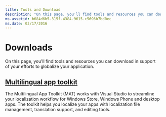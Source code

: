 ```yaml
---
title: Tools and Download
description: "On this page, you'll find tools and resources you can download in support of your efforts to globalize your application."
ms.assetid: b684d6b5-315f-4384-9615-c5696b7bd0ec
ms.date: 03/17/2016
---
```

# Downloads

On this page, you'll find tools and resources you can download in support of your efforts to globalize your application.

## [Multilingual app toolkit](https://developer.microsoft.com/windows/develop/multilingual-app-toolkit)

The Multilingual App Toolkit (MAT) works with Visual Studio to streamline your localization workflow for Windows Store, Windows Phone and desktop apps. The toolkit helps you localize your apps with localization file management, translation support, and editing tools.
